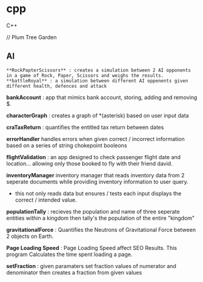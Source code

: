# cpp
C++


// Plum Tree Garden

AI
---------
    **RockPapterScissors** : creates a simulation between 2 AI opponents in a game of Rock, Paper, Scissors and weighs the results.
    **battleRoyal** : a simulation between different AI oppenents given different health, defences and attack


**bankAccount** : app that mimics bank account, storing, adding and removing $.


**characterGraph** : creates a graph of *(asterisk) based on user input data


**craTaxReturn** : quantifies the entitled tax return between dates


**errorHandler** handles errors when given correct / incorrect information based on a series of string chokepoint booleons


**flightValidation** : an app designed to check passenger flight date and location... allowing only those booked to fly with their friend david.


**inventoryManager** inventory manager that reads inventory data from 2 seperate documents while providing inventory information to user query. 
- this not only reads data but ensures / tests each input displays the correct / intended value.

**populationTally** : recieves the population and name of three seperate entities within a kingdom then tally's the population of the entire "kingdom"


**gravitationalForce** : Quantifies the Neutrons of Gravitational Force between 2 objects on Earth.


**Page Loading Speed** : Page Loading Speed affect SEO Results. This program Calculates the time spent loading a page.


**setFraction** : given paramaters set fraction values of numerator and denominator then creates a fraction from given values
